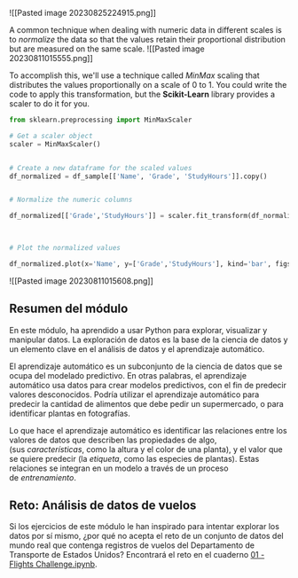
![[Pasted image 20230825224915.png]]

A common technique when dealing with numeric data in different scales is to _normalize_ the data so that the values retain their proportional distribution but are measured on the same scale. 
![[Pasted image 20230811015555.png]]

To accomplish this, we'll use a technique called _MinMax_ scaling that distributes the values proportionally on a scale of 0 to 1. You could write the code to apply this transformation, but the **Scikit-Learn** library provides a scaler to do it for you.

```Python
from sklearn.preprocessing import MinMaxScaler

# Get a scaler object
scaler = MinMaxScaler()


# Create a new dataframe for the scaled values
df_normalized = df_sample[['Name', 'Grade', 'StudyHours']].copy()


# Normalize the numeric columns

df_normalized[['Grade','StudyHours']] = scaler.fit_transform(df_normalized[['Grade','StudyHours']])

  

# Plot the normalized values

df_normalized.plot(x='Name', y=['Grade','StudyHours'], kind='bar', figsize=(8,5))
```

![[Pasted image 20230811015608.png]]

## Resumen del módulo
En este módulo, ha aprendido a usar Python para explorar, visualizar y manipular datos. La exploración de datos es la base de la ciencia de datos y un elemento clave en el análisis de datos y el aprendizaje automático.

El aprendizaje automático es un subconjunto de la ciencia de datos que se ocupa del modelado predictivo. En otras palabras, el aprendizaje automático usa datos para crear modelos predictivos, con el fin de predecir valores desconocidos. Podría utilizar el aprendizaje automático para predecir la cantidad de alimentos que debe pedir un supermercado, o para identificar plantas en fotografías.

Lo que hace el aprendizaje automático es identificar las relaciones entre los valores de datos que describen las propiedades de algo, (sus _características_, como la altura y el color de una planta), y el valor que se quiere predecir (la _etiqueta_, como las especies de plantas). Estas relaciones se integran en un modelo a través de un proceso de _entrenamiento_.

## Reto: Análisis de datos de vuelos

Si los ejercicios de este módulo le han inspirado para intentar explorar los datos por sí mismo, ¿por qué no acepta el reto de un conjunto de datos del mundo real que contenga registros de vuelos del Departamento de Transporte de Estados Unidos? Encontrará el reto en el cuaderno [01 - Flights Challenge.ipynb](https://github.com/MicrosoftDocs/ml-basics/blob/master/challenges/01%20-%20Flights%20Challenge.ipynb).